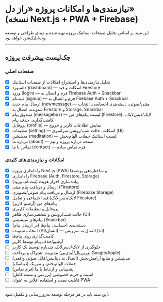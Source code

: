 # نیازمندی‌ها و امکانات پروژه «راز دل» (نسخه Next.js + PWA + Firebase)

این سند بر اساس تحلیل صفحات استاتیک پروژه تهیه شده و مبنای طراحی و توسعه وب‌اپلیکیشن خواهد بود.

---

## چک‌لیست پیشرفت پروژه

### صفحات اصلی
- [x] تحلیل نیازمندی‌ها و استخراج امکانات از صفحات استاتیک
- [x] داشبورد (dashboard) — اسکلت و فید Firestore
- [x] ورود (login) — فرم و اتصال به Firebase Auth + Snackbar
- [x] ثبت‌نام (signup) — فرم و اتصال به Firebase Auth + Snackbar
- [x] ارسال پیام جدید (newmessage) — متنی/صوتی، دسته‌بندی احساسی، انتخاب شنونده، اتصال به Firestore و Storage، Snackbar
- [x] صندوق پیام (messagebox) — لیست پیام‌های من (Firestore)، لایک/دیس‌لایک، کامنت‌گذاری، حذف پیام
- [x] پروفایل (profile) — نمایش اطلاعات کاربر و خروج
- [x] تنظیمات (setting) — اسکلت، حالت شب/روشن سراسری (UI)
- [x] مدیتیشن (meditation) — لیست استاتیک جملات الهام‌بخش
- [x] درباره ما (about) — صفحه درباره پروژه و تیم
- [x] تماس با ما (contact) — فرم تماس ساده

### امکانات و نیازمندی‌های کلیدی
- [x] راه‌اندازی پروژه Next.js (PWA) و ساختاردهی پوشه‌ها
- [x] راه‌اندازی Firebase (Auth, Firestore, Storage)
- [x] پیاده‌سازی احراز هویت (ثبت‌نام، ورود)
- [x] ارسال و دریافت پیام متنی (Firestore)
- [x] ارسال و دریافت پیام صوتی/تصویری (Firebase Storage)
- [x] فید اجتماعی و تعامل (لایک/دیس‌لایک Firestore)
- [x] پیام‌های من (آرشیو کاربر)
- [x] پروفایل و تنظیمات کاربری
- [x] حالت شب/روشن و شخصی‌سازی ظاهر (UI)
- [x] پیام‌های سیستمی (Snackbar)
- [x] دسته‌بندی احساسی پیام‌ها (در ارسال پیام)
- [x] انتخاب شنونده (AI/انسان) — اتصال به سرویس (UI)
- [x] کامنت‌گذاری روی پیام‌ها
- [x] آرشیو/حذف پیام توسط کاربر
- [ ] جلوگیری از لایک/دیس‌لایک چندباره توسط یک کاربر
- [ ] مدیریت اشتراک و پرداخت (زرین‌پال/آیدی‌پی، Google/Apple)
- [ ] مدیتیشن و منابع آرامش‌بخش (اتصال به دیتابیس/فایل صوتی واقعی)
- [ ] جملات الهام‌بخش و موزیک (دینامیک)
- [x] پشتیبانی و ارتباط با ما (فرم تماس)
- [ ] امنیت و حریم خصوصی (بررسی و تست کامل)
- [ ] قابلیت نصب و استفاده آفلاین به عنوان PWA

---

این سند باید در هر مرحله توسعه به‌روزرسانی و تکمیل شود. 